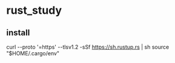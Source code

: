 # rust_study

## install
curl --proto '=https' --tlsv1.2 -sSf https://sh.rustup.rs | sh
source "$HOME/.cargo/env"

